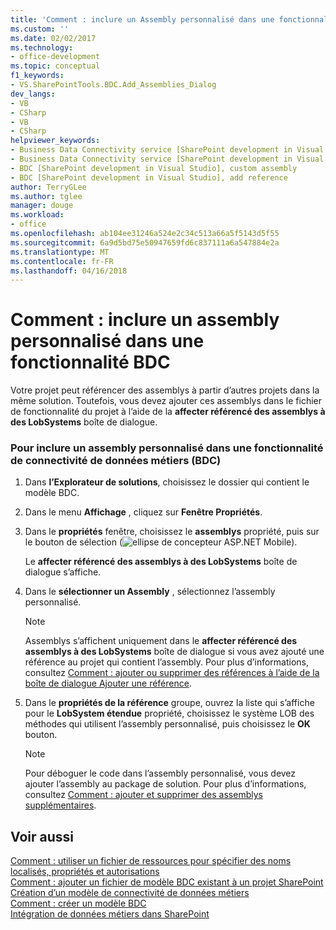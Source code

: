 ```yaml
---
title: 'Comment : inclure un Assembly personnalisé dans une fonctionnalité BDC | Documents Microsoft'
ms.custom: ''
ms.date: 02/02/2017
ms.technology:
- office-development
ms.topic: conceptual
f1_keywords:
- VS.SharePointTools.BDC.Add_Assemblies_Dialog
dev_langs:
- VB
- CSharp
- VB
- CSharp
helpviewer_keywords:
- Business Data Connectivity service [SharePoint development in Visual Studio], add reference
- Business Data Connectivity service [SharePoint development in Visual Studio], custom assembly
- BDC [SharePoint development in Visual Studio], custom assembly
- BDC [SharePoint development in Visual Studio], add reference
author: TerryGLee
ms.author: tglee
manager: douge
ms.workload:
- office
ms.openlocfilehash: ab104ee31246a524e2c34c513a66a5f5143d5f55
ms.sourcegitcommit: 6a9d5bd75e50947659fd6c837111a6a547884e2a
ms.translationtype: MT
ms.contentlocale: fr-FR
ms.lasthandoff: 04/16/2018
---
```

# <a name="how-to-include-a-custom-assembly-in-a-bdc-feature"></a>Comment : inclure un assembly personnalisé dans une fonctionnalité BDC
  Votre projet peut référencer des assemblys à partir d’autres projets dans la même solution. Toutefois, vous devez ajouter ces assemblys dans le fichier de fonctionnalité du projet à l’aide de la **affecter référencé des assemblys à des LobSystems** boîte de dialogue.  
  
### <a name="to-include-a-custom-assembly-in-a-business-data-connectivity-bdc-feature"></a>Pour inclure un assembly personnalisé dans une fonctionnalité de connectivité de données métiers (BDC)  
  
1.  Dans **l’Explorateur de solutions**, choisissez le dossier qui contient le modèle BDC.  
  
2.  Dans le menu **Affichage** , cliquez sur **Fenêtre Propriétés**.  
  
3.  Dans le **propriétés** fenêtre, choisissez le **assemblys** propriété, puis sur le bouton de sélection (![ellipse de concepteur ASP.NET Mobile](../sharepoint/media/mwellipsis.gif "Mobile ASP.NET Ellipse de concepteur")).  
  
     Le **affecter référencé des assemblys à des LobSystems** boîte de dialogue s’affiche.  
  
4.  Dans le **sélectionner un Assembly** , sélectionnez l’assembly personnalisé.  
  
    > [!NOTE]  
    >  Assemblys s’affichent uniquement dans le **affecter référencé des assemblys à des LobSystems** boîte de dialogue si vous avez ajouté une référence au projet qui contient l’assembly. Pour plus d’informations, consultez [Comment : ajouter ou supprimer des références à l’aide de la boîte de dialogue Ajouter une référence](http://msdn.microsoft.com/en-us/3bd75d61-f00c-47c0-86a2-dd1f20e231c9).  
  
5.  Dans le **propriétés de la référence** groupe, ouvrez la liste qui s’affiche pour le **LobSystem étendue** propriété, choisissez le système LOB des méthodes qui utilisent l’assembly personnalisé, puis choisissez le **OK**  bouton.  
  
    > [!NOTE]  
    >  Pour déboguer le code dans l’assembly personnalisé, vous devez ajouter l’assembly au package de solution. Pour plus d’informations, consultez [Comment : ajouter et supprimer des assemblys supplémentaires](../sharepoint/how-to-add-and-remove-additional-assemblies.md).  
  
## <a name="see-also"></a>Voir aussi  
 [Comment : utiliser un fichier de ressources pour spécifier des noms localisés, propriétés et autorisations](../sharepoint/how-to-use-a-resource-file-to-specify-localized-names-properties-and-permissions.md)   
 [Comment : ajouter un fichier de modèle BDC existant à un projet SharePoint](../sharepoint/how-to-add-an-existing-bdc-model-file-to-a-sharepoint-project.md)   
 [Création d’un modèle de connectivité de données métiers](../sharepoint/creating-a-business-data-connectivity-model.md)   
 [Comment : créer un modèle BDC](../sharepoint/how-to-create-a-bdc-model.md)   
 [Intégration de données métiers dans SharePoint](../sharepoint/integrating-business-data-into-sharepoint.md)  
  
  